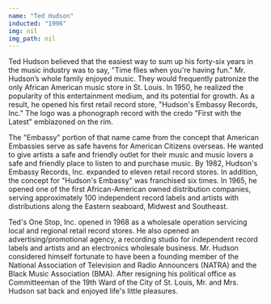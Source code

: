 ```yaml
---
name: "Ted Hudson"
inducted: "1996"
img: nil
img_path: nil
---
```


Ted Hudson believed that the easiest way to sum up his forty-six years in the music industry was to say, "Time flies when you're having fun." Mr. Hudson’s whole family enjoyed music. They would frequently patronize the only African American music store in St. Louis. In 1950, he realized the popularity of this entertainment medium, and its potential for growth. As a result, he opened his first retail record store, "Hudson's Embassy Records, Inc." The logo was a phonograph record with the credo "First with the Latest" emblazoned on the rim. 

The "Embassy" portion of that name came from the concept that American Embassies serve as safe havens for American Citizens overseas. He wanted to give artists a safe and friendly outlet for their music and music lovers a safe and friendly place to listen to and purchase music. By 1982, Hudson's Embassy Records, Inc. expanded to eleven retail record stores. In addition, the concept for "Hudson's Embassy" was franchised six times. In 1965, he opened one of the first African-American owned distribution companies, serving approximately 100 independent record labels and artists with distributions along the Eastern seaboard, Midwest and Southeast. 

Ted's One Stop, Inc. opened in 1968 as a wholesale operation servicing local and regional retail record stores. He also opened an advertising/promotional agency, a recording studio for independent record labels and artists and an electronics wholesale business. Mr. Hudson considered himself fortunate to have been a founding member of the National Association of Television and Radio Announcers (NATRA) and the Black Music Association (BMA).  After resigning his political office as Committeeman of the 19th Ward of the City of St. Louis, Mr. and Mrs. Hudson sat back and enjoyed life's little pleasures. 